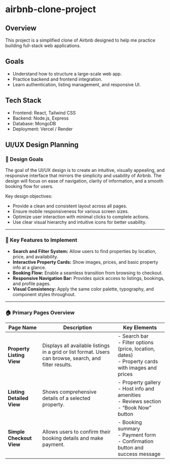 # airbnb-clone-project
## Overview
This project is a simplified clone of Airbnb designed to help me practice building full-stack web applications.

## Goals
- Understand how to structure a large-scale web app.
- Practice backend and frontend integration.
- Learn authentication, listing management, and responsive UI.

## Tech Stack
- Frontend: React, Tailwind CSS
- Backend: Node.js, Express
- Database: MongoDB
- Deployment: Vercel / Render

## UI/UX Design Planning

### 🎯 Design Goals
The goal of the UI/UX design is to create an intuitive, visually appealing, and responsive interface that mirrors the simplicity and usability of Airbnb. The design will focus on ease of navigation, clarity of information, and a smooth booking flow for users.

Key design objectives:
- Provide a clean and consistent layout across all pages.
- Ensure mobile responsiveness for various screen sizes.
- Optimize user interaction with minimal clicks to complete actions.
- Use clear visual hierarchy and intuitive icons for better usability.

---

### 🌟 Key Features to Implement
- **Search and Filter System:** Allow users to find properties by location, price, and availability.  
- **Interactive Property Cards:** Show images, prices, and basic property info at a glance.  
- **Booking Flow:** Enable a seamless transition from browsing to checkout.  
- **Responsive Navigation Bar:** Provides quick access to listings, bookings, and profile pages.  
- **Visual Consistency:** Apply the same color palette, typography, and component styles throughout.  

---

### 🏠 Primary Pages Overview

| Page Name | Description | Key Elements |
|------------|--------------|---------------|
| **Property Listing View** | Displays all available listings in a grid or list format. Users can browse, search, and filter results. | - Search bar<br>- Filter options (price, location, dates)<br>- Property cards with images and prices |
| **Listing Detailed View** | Shows comprehensive details of a selected property. | - Property gallery<br>- Host info and amenities<br>- Reviews section<br>- “Book Now” button |
| **Simple Checkout View** | Allows users to confirm their booking details and make payment. | - Booking summary<br>- Payment form<br>- Confirmation button and success message |

